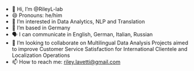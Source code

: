 - 👋 Hi, I’m @RileyL-lab
- 😄 Pronouns: he/him
- 👀 I’m interested in Data Analytics, NLP and Translation
- 🌱 I’m based in Germany
- 🗣️ I can communicate in English, German, Italian, Russian
- 💞️ I’m looking to collaborate on Multilingual Data Analysis Projects aimed to improve Customer Service Satisfaction for International Clientele and Localization Operations 
- 📫 How to reach me: riley.lavetti@gmail.com


<!---
RileyL-lab/RileyL-lab is a ✨ special ✨ repository because its `README.md` (this file) appears on your GitHub profile.
You can click the Preview link to take a look at your changes.
--->
